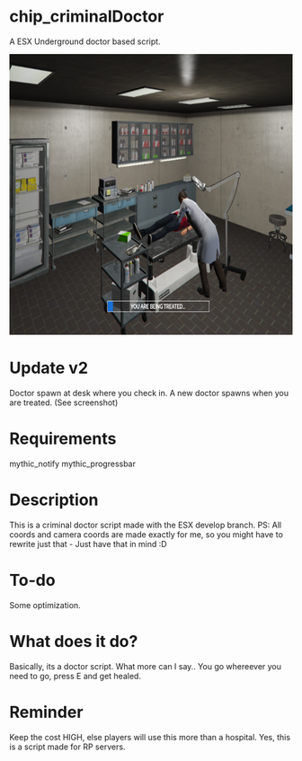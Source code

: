 # chip_criminalDoctor
A ESX Underground doctor based script.

<img height="500" src="https://github.com/RotteRagna/chip_criminalDoctor/blob/master/preview.png" />

# Update v2
Doctor spawn at desk where you check in.
A new doctor spawns when you are treated. (See screenshot)

# Requirements
<a herf="https://github.com/JayMontana36/mythic_notify">mythic_notify</a>
<a herf="https://github.com/XxFri3ndlyxX/mythic_progressbar">mythic_progressbar</a>

#  Description
This is a criminal doctor script made with the ESX develop branch. 
PS: All coords and camera coords are made exactly for me, so you might have to rewrite just that - Just have that in mind :D

# To-do
Some optimization.


# What does it do?
Basically, its a doctor script. What more can I say..
You go whereever you need to go, press E and get healed.

# Reminder
Keep the cost HIGH, else players will use this more than a hospital. Yes, this is a script made for RP servers.


